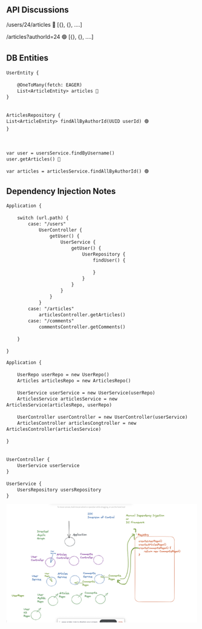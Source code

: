 

## API Discussions


/users/24/articles 🔵 						[{}, {}, ....]

/articles?authorId=24 🟢					[{}, {}, ....]

## DB Entities 

```
UserEntity {

	@OneToMany(fetch: EAGER)
	List<ArticleEntity> articles 🔵
}


ArticlesRepository {
List<ArticleEntity> findAllByAuthorId(UUID userId) 🟢
}



var user = usersService.findByUsername()
user.getArticles() 🔵

var articles = articlesService.findAllByAuthorId() 🟢 
```


## Dependency Injection Notes 

```
Application {

	switch (url.path) {
		case: "/users" 
			UserController {
				getUser() {
					UserService {
						getUser() {
							UserRepository {
								findUser() {
								 	
								}
							}
						}
					}
				}
			} 
		case: "/articles"
			articlesController.getArticles()
		case: "/comments"
			commentsController.getComments()
	
	}

}
```

```
Application {

	UserRepo userRepo = new UserRepo()
	Articles articlesRepo = new ArticlesRepo() 
	
	UserService userService = new UserService(userRepo)
	ArticlesService articlesService = new ArticlesService(articlesRepo, userRepo)
	
	UserController userController = new UserController(userService)
	ArticlesController articlesCongtroller = new ArticlesController(articlesService)
 
}


UserController {
	UserService userService
}

UserService {
	UsersRepository usersRepository
}
```

![](./docs/di-excalidraw.png)